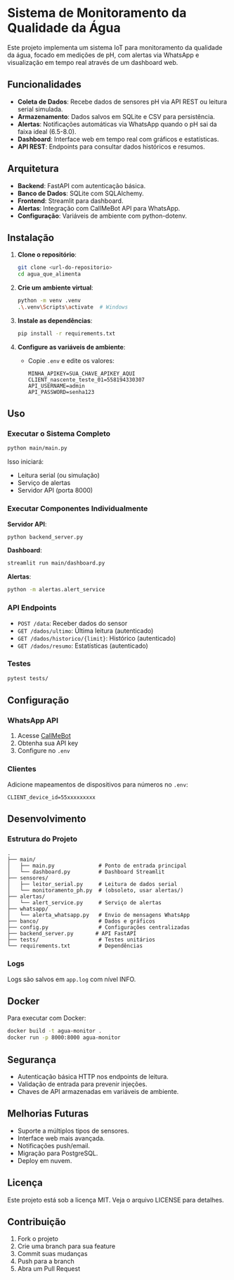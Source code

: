 # Sistema de Monitoramento da Qualidade da Água

Este projeto implementa um sistema IoT para monitoramento da qualidade da água, focado em medições de pH, com alertas via WhatsApp e visualização em tempo real através de um dashboard web.

## Funcionalidades

- **Coleta de Dados**: Recebe dados de sensores pH via API REST ou leitura serial simulada.
- **Armazenamento**: Dados salvos em SQLite e CSV para persistência.
- **Alertas**: Notificações automáticas via WhatsApp quando o pH sai da faixa ideal (6.5-8.0).
- **Dashboard**: Interface web em tempo real com gráficos e estatísticas.
- **API REST**: Endpoints para consultar dados históricos e resumos.

## Arquitetura

- **Backend**: FastAPI com autenticação básica.
- **Banco de Dados**: SQLite com SQLAlchemy.
- **Frontend**: Streamlit para dashboard.
- **Alertas**: Integração com CallMeBot API para WhatsApp.
- **Configuração**: Variáveis de ambiente com python-dotenv.

## Instalação

1. **Clone o repositório**:
   ```bash
   git clone <url-do-repositorio>
   cd agua_que_alimenta
   ```

2. **Crie um ambiente virtual**:
   ```bash
   python -m venv .venv
   .\.venv\Scripts\activate  # Windows
   ```

3. **Instale as dependências**:
   ```bash
   pip install -r requirements.txt
   ```

4. **Configure as variáveis de ambiente**:
   - Copie `.env` e edite os valores:
     ```env
     MINHA_APIKEY=SUA_CHAVE_APIKEY_AQUI
     CLIENT_nascente_teste_01=558194330307
     API_USERNAME=admin
     API_PASSWORD=senha123
     ```

## Uso

### Executar o Sistema Completo
```bash
python main/main.py
```

Isso iniciará:
- Leitura serial (ou simulação)
- Serviço de alertas
- Servidor API (porta 8000)

### Executar Componentes Individualmente

**Servidor API**:
```bash
python backend_server.py
```

**Dashboard**:
```bash
streamlit run main/dashboard.py
```

**Alertas**:
```bash
python -m alertas.alert_service
```

### API Endpoints

- `POST /data`: Receber dados do sensor
- `GET /dados/ultimo`: Última leitura (autenticado)
- `GET /dados/historico/{limit}`: Histórico (autenticado)
- `GET /dados/resumo`: Estatísticas (autenticado)

### Testes

```bash
pytest tests/
```

## Configuração

### WhatsApp API
1. Acesse [CallMeBot](https://www.callmebot.com/)
2. Obtenha sua API key
3. Configure no `.env`

### Clientes
Adicione mapeamentos de dispositivos para números no `.env`:
```env
CLIENT_device_id=55xxxxxxxxx
```

## Desenvolvimento

### Estrutura do Projeto
```
.
├── main/
│   ├── main.py              # Ponto de entrada principal
│   └── dashboard.py         # Dashboard Streamlit
├── sensores/
│   ├── leitor_serial.py     # Leitura de dados serial
│   └── monitoramento_ph.py  # (obsoleto, usar alertas/)
├── alertas/
│   └── alert_service.py     # Serviço de alertas
├── whatsapp/
│   └── alerta_whatsapp.py   # Envio de mensagens WhatsApp
├── banco/                   # Dados e gráficos
├── config.py                # Configurações centralizadas
├── backend_server.py       # API FastAPI
├── tests/                   # Testes unitários
└── requirements.txt         # Dependências
```

### Logs
Logs são salvos em `app.log` com nível INFO.

## Docker

Para executar com Docker:
```bash
docker build -t agua-monitor .
docker run -p 8000:8000 agua-monitor
```

## Segurança

- Autenticação básica HTTP nos endpoints de leitura.
- Validação de entrada para prevenir injeções.
- Chaves de API armazenadas em variáveis de ambiente.

## Melhorias Futuras

- Suporte a múltiplos tipos de sensores.
- Interface web mais avançada.
- Notificações push/email.
- Migração para PostgreSQL.
- Deploy em nuvem.

## Licença

Este projeto está sob a licença MIT. Veja o arquivo LICENSE para detalhes.

## Contribuição

1. Fork o projeto
2. Crie uma branch para sua feature
3. Commit suas mudanças
4. Push para a branch
5. Abra um Pull Request
